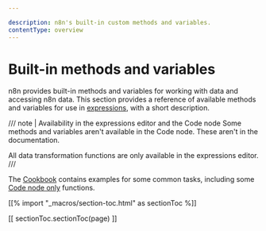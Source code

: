 ```yaml
---

description: n8n's built-in custom methods and variables.
contentType: overview
---
```


# Built-in methods and variables

n8n provides built-in methods and variables for working with data and accessing n8n data. This section provides a reference of available methods and variables for use in [expressions](/glossary.md#expression-n8n), with a short description. 

/// note | Availability in the expressions editor and the Code node
Some methods and variables aren't available in the Code node. These aren't in the documentation.

All data transformation functions are only available in the expressions editor.
///		


The [Cookbook](/code/index.md) contains examples for some common tasks, including some [Code node only](/code/cookbook/code-node/index.md) functions.

[[% import "_macros/section-toc.html" as sectionToc %]]

[[ sectionToc.sectionToc(page) ]]
